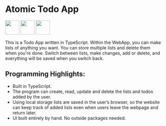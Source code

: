 # Atomic Todo App

<p align="left">
<img src="https://cdn.jsdelivr.net/gh/devicons/devicon/icons/javascript/javascript-original.svg" height="45" width="45" />
<img src="https://cdn.jsdelivr.net/gh/devicons/devicon/icons/css3/css3-original.svg" height="45" width="45" />
<img src="https://cdn.jsdelivr.net/gh/devicons/devicon/icons/html5/html5-original.svg" height="45" width="45" />
</p>
This is a Todo App written in TypeScript.
Within the WebApp, you can make lists of anything you want. 
You can store multiple lists and delete them when you're done.
Switch between lists, make changes, add or delete, and everything will be saved when you switch back.

## Programming Highlights:

- Built in TypeScript.
- The program can create, read, update and delete the lists and todos added by the user.
- Using local storage lists are saved in the user’s browser, so the website can keep track of added lists even when users leave the webpage and return later.
- UI built entirely by hand. No outside packages needed.
